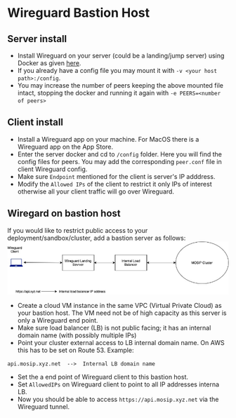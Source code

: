 # Wireguard Bastion Host

## Server install
* Install Wireguard on your server (could be a landing/jump server) using Docker as given [here](https://hub.docker.com/r/linuxserver/wireguard).
* If you already have a config file you may mount it with `-v <your host path>:/config`.
* You may increase the number of peers keeping the above mounted file intact, stopping the docker and running it again with `-e PEERS=<number of peers>`

## Client install
* Install a Wireguard app on your machine.  For MacOS there is a Wireguard app on the App Store.
* Enter the server docker and cd to `/config` folder.  Here you will find the config files for peers. You may add the corresponding `peer.conf` file in client Wireguard config.
* Make sure `Endpoint` mentioned for the client is server's IP adddress.
* Modify the `Allowed IPs` of the client to restrict it only IPs of interest otherwise all your client traffic will go over Wireguard.

## Wiregard on bastion host
If you would like to restrict public access to your deployment/sandbox/cluster, add a bastion server as follows:
![](images/wireguard_landing.jpg)
* Create a cloud VM instance in the same VPC (Virtual Private Cloud) as your bastion host.  The VM need not be of high capacity as this server is only a Wireguard end point.
* Make sure load balancer (LB) is not public facing; it has an internal domain name (with possibly multiple IPs)
* Point your cluster external access to LB internal domain name.  On AWS this has to be set on Route 53. Example:
```
api.mosip.xyz.net  -->  Internal LB domain name
```  
* Set the a end point of Wireguard client to this bastion host.
* Set `AllowedIPs` on Wireguard client to point to all IP addresses interna LB.
* Now you should be able to access `https://api.mosip.xyz.net` via the Wireguard tunnel.
